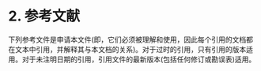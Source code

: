 # 2. 参考文献

下列参考文件是申请本文件\(即，它们必须被理解和使用，因此每个引用的文档都在文本中引用，并解释其与本文档的关系\)。对于过时的引用，只有引用的版本适用。对于未注明日期的引用，引用文件的最新版本\(包括任何修订或勘误表\)适用。

